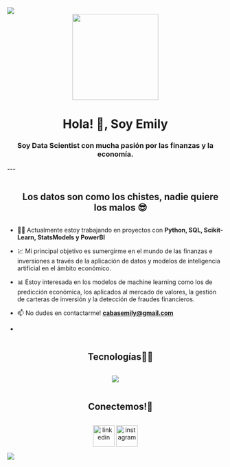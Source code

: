 <!--horizontal divider(gradiant)-->
<img src="https://user-images.githubusercontent.com/73097560/115834477-dbab4500-a447-11eb-908a-139a6edaec5c.gif">

<div id="header" align="center">
    <img src="https://media.giphy.com/media/LaVp0AyqR5bGsC5Cbm/giphy.gif" width="200" />
    <h1 align="center">Hola! 👋, Soy Emily</h1>
    <h3 align="center">Soy Data Scientist con mucha pasión por las finanzas y la economía.
    </h3>
</div>
---
<!--h2 without bottom border-->
<div id="user-content-toc">
  <ul align="center">
    <summary><h2 style="display: inline-block">Los datos son como los chistes, nadie quiere los malos 😎</h2></summary>
  </ul>
</div>

<!--Intro start-->
- 👩‍💻 Actualmente estoy trabajando en proyectos con **Python, SQL, Scikit-Learn, StatsModels y PowerBI**

- 💹 Mi principal objetivo es sumergirme en el mundo de las finanzas e inversiones a través de la aplicación de datos y modelos de inteligencia artificial en el ámbito económico.

- 📊 Estoy interesada en los modelos de machine learning como los de predicción económica, los aplicados al mercado de valores, la gestión de carteras de inversión y la detección de fraudes financieros.

- 📫 No dudes en contactarme! **cabasemily@gmail.com**

- <!--h1 without bottom border-->
<div id="user-content-toc">
  <ul align="center">
    <summary><h2 style="display: inline-block">Tecnologías👩‍💻</h2></summary>
  </ul>
</div>
<!--tech stack icons-->
<p align="center">
  <a href="https://skillicons.dev">
    <img src="https://skillicons.dev/icons?i=git,discord,github,linux,md,mysql,py,wordpress,vscode&perline=9" />
  </a>
</p>

<!-- Connect with me -->
<!--h2 without bottom border-->
<div id="user-content-toc">
  <ul align="center">
    <summary><h2 style="display: inline-block">Conectemos!🤝</h2></summary>
  </ul>
</div>

<!--icons and links-->
<p align="center">
<a href="https://www.linkedin.com/in/emily-cabas-660a09211/" target="blank"><img align="center" src="https://user-images.githubusercontent.com/88904952/234979284-68c11d7f-1acc-4f0c-ac78-044e1037d7b0.png" alt="linkedin" height="50" width="50" /></a>
<a href="https://www.instagram.com/emi.cabas/" target="blank"><img align="center" src="https://user-images.githubusercontent.com/88904952/234981169-2dd1e58f-4b7e-468c-8213-034ba62156c3.png" alt="instagram" height="50" width="50" /></a>
  
</p>

<!--horizontal divider(gradiant)-->
<img src="https://user-images.githubusercontent.com/73097560/115834477-dbab4500-a447-11eb-908a-139a6edaec5c.gif">

